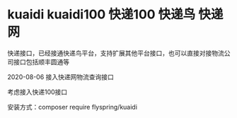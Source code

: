 # kuaidi kuaidi100 快递100 快递鸟 快递网
快递接口，已经接通快递鸟平台，支持扩展其他平台接口，也可以直接对接物流公司接口包括顺丰圆通等

2020-08-06 接入快递网物流查询接口

考虑接入快递100接口

安装方式：composer require flyspring/kuaidi
